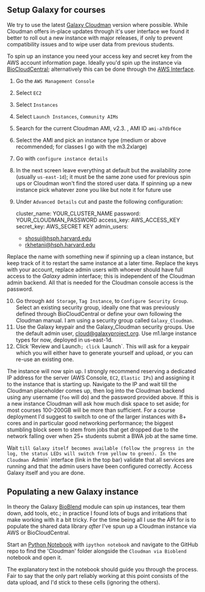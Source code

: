 ## Setup Galaxy for courses

We try to use the latest [Galaxy Cloudman](https://wiki.galaxyproject.org/CloudMan) version where possible. While Cloudman offers in-place updates through it's user interface we found it better to roll out a new instance with major releases, if only to prevent compatibility issues and to wipe user data from previous students.

To spin up an instance you need your access key and secret key from the AWS account information page. Ideally you'd spin up the instance via [BioCloudCentral](https://biocloudcentral.herokuapp.com/launch); alternatively this can be done through the [AWS Interface](https://aws.amazon.com/).

1. Go the `AWS Management Console`
2. Select `EC2`
3. Select `Instances`
4. Select `Launch Instances`, `Community AIMs`
5. Search for the current Cloudman AMI, v2.3. , AMI ID `ami-a7dbf6ce`
6. Select the AMI and pick an instance type (medium or above recommended; for classes I go with the m3.2xlarge)
7. Go with `configure instance details`
8. In the next screen leave everything at default but the availability zone (usually `us-east-1d`); it must be the same zone used for previous spin ups or Cloudman won't find the stored user data. If spinning up a new instance pick whatever zone you like but note it for future use
9. Under `Advanced Details` cut and paste the following configuration:

    cluster_name: YOUR_CLUSTER_NAME
    password: YOUR_CLOUDMAN_PASSWORD
    access_key: AWS_ACCESS_KEY
    secret_key: AWS_SECRET KEY
    admin_users:
     - shosui@hsph.harvard.edu
     - rkhetani@hsph.harvard.edu

Replace the name with something new if spinning up a clean instance, but keep track of it to restart the same instance at a later time. Replace the keys with your account, replace admin users with whoever should have full access to the _Galaxy_ admin interface; this is independent of the Cloudman admin backend. All that is needed for the Cloudman console access is the password. 

10. Go through `Add Storage`, `Tag Instance`, to `Configure Security Group`. Select an existing security group, ideally one that was previously defined through BioCloudCentral or define your own following the Cloudman manual. I am using a security group called `Galaxy_Cloudman`. 
11. Use the Galaxy keypair and the Galaxy_Cloudman security groups. Use the default admin user, cloud@galaxyproject.org. Use m1.large instance types for now, deployed in us-east-1d.
12. Click 'Review and Launch`; click `Launch`. This will ask for a keypair which you will either have to generate yourself and upload, _or_ you can re-use an existing one. 

The instance will now spin up. I strongly recommend reserving a dedicated IP address for the server (AWS Console, `EC2`, `Elastic IPs`) and assigning it to the instance that is starting up. Navigate to the IP and wait till the Cloudman placeholder comes up, then log into the Cloudman backend using any username (`foo` will do) and the password provided above. If this is a new instance Cloudman will ask how much disk space to set aside; for most courses 100-200GB will be more than sufficient. For a course deployment I'd suggest to switch to one of the larger instances with 8+ cores and in particular good networking performance; the biggest stumbling block seem to stem from jobs that get dropped due to the network falling over when 25+ students submit a BWA job at the same time.

Wait `till Galaxy itself becomes available (follow the progress in the log, the status LEDs will switch from yellow to green). In the Cloudman `Admin` interface (link in the top bar) validate that all services are running and that the admin users have been configured correctly. Access Galaxy itself and you are done.

## Populating a new Galaxy instance

In theory the Galaxy [BioBlend]() module can spin up instances, tear them down, add tools, etc.; in practice I found lots of bugs and irritations that make working with it a bit tricky. For the time being all I use the API for is to populate the shared data library _after_ I've spun up a Cloudman instance via AWS or BioCloudCentral.

Start an [Python Notebook](http://ipython.org/ipython-doc/dev/notebook/notebook.html#starting-the-notebook-server) with `ipython notebook` and navigate to the GitHub repo to find the 'Cloudman' folder alongside the `Cloudman via Bioblend` notebook and open it. 

The explanatory text in the notebook should guide you through the process. Fair to say that the only part reliably working at this point consists of the data upload, and I'd stick to these cells (ignoring the others).


